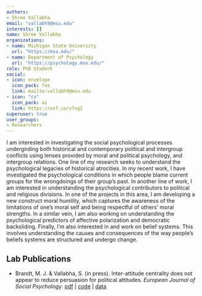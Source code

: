 ```yaml
---
authors:
- Shree Vallabha
email: "vallabh9@msu.edu"
interests: []
name: Shree Vallabha
organizations:
- name: Michigan State University
  url: "https://msu.edu/"
- name: Department of Psychology
  url: "https://psychology.msu.edu/"
role: PhD Student
social:
- icon: envelope
  icon_pack: fas
  link: mailto:vallabh9@msu.edu
- icon: "cv"
  icon_pack: ai
  link: https://osf.io/v7xg2
superuser: true
user_groups:
- Researchers
---
```


I am interested in investigating the social psychological processes undergirding both historical and contemporary political and intergroup conflicts using lenses provided by moral and political psychology, and intergroup relations. One line of my research seeks to understand the psychological legacies of historical atrocities. In my recent work, I have investigated the psychological conditions in which people blame current groups for the wrongdoings of their group’s past. In another line of work, I am interested in understanding the psychological contributors to political and religious divisions. In one of the projects in this area, I am developing a new construct moral humility, which captures the awareness of the limitations of one’s moral self and being respectful of others’ moral strengths. In a similar vein, I am also working on understanding the psychological predictors of affective polarization and democratic backsliding. Finally, I’m also interested in and work on belief systems. This involves understanding the causes and consequences of the way people’s beliefs systems are structured and undergo change.

## Lab Publications

<ul>
<li>
Brandt, M. J. & Vallabha, S. (in press). Inter-attitude centrality does
not appear to reduce persuasion for political attitudes. <i>European
Journal of Social Psychology</i>. <a href="https://osf.io/cqkvt">pdf</a>
| <a href="https://osf.io/64zad/">code</a> |
<a href="https://osf.io/64zad/">data</a>
</ul>